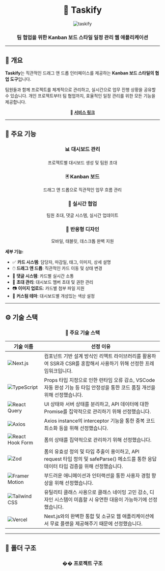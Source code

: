 <div align="center">

# 🎯 Taskify

![taskify](https://github.com/user-attachments/assets/e25457f1-40f1-4e8c-a06d-e2db3bcca16e)

### 팀 협업을 위한 Kanban 보드 스타일 일정 관리 웹 애플리케이션

</div>

---

## 📝 개요

**Taskify**는 직관적인 드래그 앤 드롭 인터페이스를 제공하는 **Kanban 보드 스타일의 협업 도구**입니다.

팀원들과 함께 프로젝트를 체계적으로 관리하고, 실시간으로 업무 진행 상황을 공유할 수 있습니다.
개인 프로젝트부터 팀 협업까지, 효율적인 일정 관리를 위한 모든 기능을 제공합니다.

<div align="center">
  <strong>🚀 <a href="https://taskify-namgyeon.vercel.app">서비스 링크</a></strong>
</div>

---

## 🚀 주요 기능

<div align="center">

### 📊 **대시보드 관리**

프로젝트별 대시보드 생성 및 팀원 초대

### 🃏 **Kanban 보드**

드래그 앤 드롭으로 직관적인 업무 흐름 관리

### 👥 **실시간 협업**

팀원 초대, 댓글 시스템, 실시간 업데이트

### 📱 **반응형 디자인**

모바일, 태블릿, 데스크톱 완벽 지원

</div>

**세부 기능:**

- ✅ **카드 시스템**: 담당자, 마감일, 태그, 이미지, 상세 설명
- 🖱️ **드래그 앤 드롭**: 직관적인 카드 이동 및 상태 변경
- 💬 **댓글 시스템**: 카드별 실시간 소통
- 🔔 **초대 관리**: 대시보드 멤버 초대 및 권한 관리
- 📷 **이미지 업로드**: 카드별 첨부 파일 지원
- 🎨 **커스텀 테마**: 대시보드별 개성있는 색상 설정

---

## ⚙️ 기술 스택

<div align="center">

### 💎 주요 기술 스택

</div>

| 기술 이름                                                                                                                      | 선정 이유                                                                                                                               |
| ------------------------------------------------------------------------------------------------------------------------------ | --------------------------------------------------------------------------------------------------------------------------------------- |
| ![Next.js](https://img.shields.io/badge/Next.js-000000?style=for-the-badge&logo=nextdotjs&logoColor=white)                     | 컴포넌트 기반 설계 방식인 리액트 라이브러리를 활용하여 SSR과 CSR를 혼합해서 사용하기 위해 선정한 프레임워크입니다.                      |
| ![TypeScript](https://img.shields.io/badge/TypeScript-3178C6?style=for-the-badge&logo=typescript&logoColor=white)              | Props 타입 지정으로 인한 런타임 오류 감소, VSCode 자동 완성 기능 등 타입 안정성을 통한 코드 품질 개선을 위해 선정했습니다.              |
| ![React Query](https://img.shields.io/badge/React_Query-FF4154?style=for-the-badge&logo=reactquery&logoColor=white)            | UI 상태와 서버 상태를 분리하고, API 데이터에 대한 Promise를 집약적으로 관리하기 위해 선정했습니다.                                      |
| ![Axios](https://img.shields.io/badge/Axios-5A29E4?style=for-the-badge&logo=axios&logoColor=white)                             | Axios instance의 interceptor 기능을 통한 중복 코드 최소화 등을 위해 선정했습니다.                                                       |
| ![React Hook Form](https://img.shields.io/badge/React_Hook_Form-EC5990?style=for-the-badge&logo=reacthookform&logoColor=white) | 폼의 상태를 집약적으로 관리하기 위해 선정했습니다.                                                                                      |
| ![Zod](https://img.shields.io/badge/Zod-8E44AD?style=for-the-badge&logoColor=white)                                            | 폼의 유효성 정의 및 타입 추출이 용이하고, API request 타입 정의 및 safeParse() 메소드를 통한 응답 데이터 타입 검증을 위해 선정했습니다. |
| ![Framer Motion](https://img.shields.io/badge/Framer_Motion-0055FF?style=for-the-badge&logo=framer&logoColor=white)            | 부드러운 애니메이션과 인터랙션을 통한 사용자 경험 향상을 위해 선정했습니다.                                                             |
| ![Tailwind CSS](https://img.shields.io/badge/Tailwind_CSS-06B6D4?style=for-the-badge&logo=tailwindcss&logoColor=white)         | 유틸리티 클래스 사용으로 클래스 네이밍 고민 감소, 디자인 시스템이 미흡할 시 유연한 대응이 가능하기에 선정했습니다.                      |
| ![Vercel](https://img.shields.io/badge/Vercel-000000?style=for-the-badge&logo=vercel&logoColor=white)                          | Next.js와의 완벽한 통합 및 소규모 웹 애플리케이션에서 무료 플랜을 제공해주기 때문에 선정했습니다.                                       |

---

## 📁 폴더 구조

<div align="center">

### ��️ 프로젝트 구조

</div>
